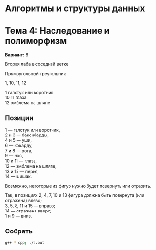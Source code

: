 # Алгоритмы и структуры данных
# Тема 4: Наследование и полиморфизм

**Вариант:** 8

Вторая лаба в соседней ветке.

Прямоугольный треугольник

1, 10, 11, 12

1 галстук или воротник \
10 11 глаза \
12 эмблема на шляпе

## Позиции
1 — галстук или воротник, \
2 и 3 — бакенбарды, \
4 и 5 — уши, \
6 — кокарду, \
7 и 8 — рога, \
9 — нос, \
10 и 11 — глаза, \
12 — эмблема на шляпе, \
13 и 15 — перья, \
14 — шишак.

Возможно, некоторые из фигур нужно будет повернуть или отразить.

Так, в позициях 2, 4, 7, 10 и 13 фигура должна быть повернута (или отражена) влево; \
3, 5, 8, 11 и 15 — вправо; \
14 — отражена вверх; \
1 и 9 — вниз.


## Собрать

```bash
g++ *.cpp; ./a.out
```
